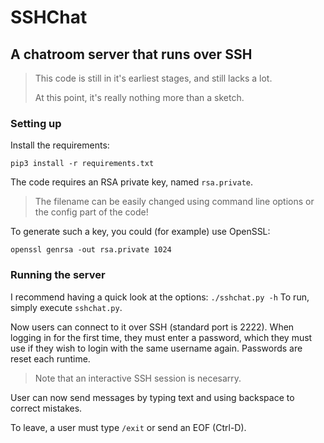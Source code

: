 # SSHChat
## A chatroom server that runs over SSH

> This code is still in it's earliest stages, and still lacks a lot.
> 
>  At this point, it's really nothing more than a sketch.

### Setting up
Install the requirements:

```pip3 install -r requirements.txt```

The code requires an RSA private key, named `rsa.private`.
> The filename can be easily changed using command line options or the config part of the code!

To generate such a key, you could (for example) use OpenSSL:

```openssl genrsa -out rsa.private 1024```

### Running the server
I recommend having a quick look at the options: `./sshchat.py -h`
To run, simply execute `sshchat.py`.

Now users can connect to it over SSH (standard port is 2222). When logging in for the first time, they must enter a password, which they must use if they wish to login with the same username again. Passwords are reset each runtime.
> Note that an interactive SSH session is necesarry.

User can now send messages by typing text and using backspace to correct mistakes.

To leave, a user must type `/exit` or send an EOF (Ctrl-D).

